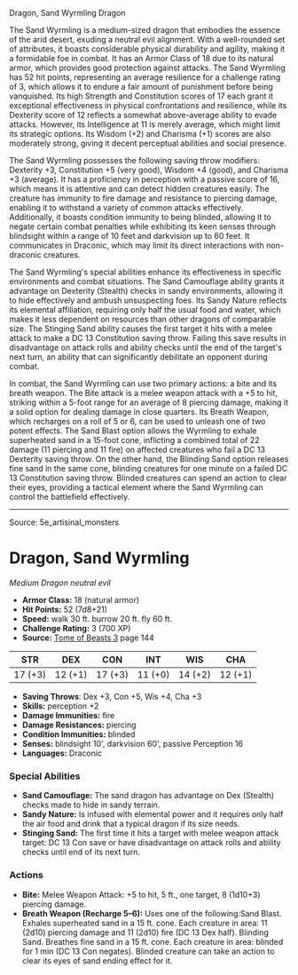 <MonsterName/>Dragon, Sand Wyrmling</MonsterName>
<CreatureType/>Dragon</CreatureType>

<summary>The Sand Wyrmling is a medium-sized dragon that embodies the essence of the arid desert, exuding a neutral evil alignment. With a well-rounded set of attributes, it boasts considerable physical durability and agility, making it a formidable foe in combat. It has an Armor Class of 18 due to its natural armor, which provides good protection against attacks. The Sand Wyrmling has 52 hit points, representing an average resilience for a challenge rating of 3, which allows it to endure a fair amount of punishment before being vanquished. Its high Strength and Constitution scores of 17 each grant it exceptional effectiveness in physical confrontations and resilience, while its Dexterity score of 12 reflects a somewhat above-average ability to evade attacks. However, its Intelligence at 11 is merely average, which might limit its strategic options. Its Wisdom (+2) and Charisma (+1) scores are also moderately strong, giving it decent perceptual abilities and social presence. </summary>

<detail>

The Sand Wyrmling possesses the following saving throw modifiers: Dexterity +3, Constitution +5 (very good), Wisdom +4 (good), and Charisma +3 (average). It has a proficiency in perception with a passive score of 16, which means it is attentive and can detect hidden creatures easily. The creature has immunity to fire damage and resistance to piercing damage, enabling it to withstand a variety of common attacks effectively. Additionally, it boasts condition immunity to being blinded, allowing it to negate certain combat penalties while exhibiting its keen senses through blindsight within a range of 10 feet and darkvision up to 60 feet. It communicates in Draconic, which may limit its direct interactions with non-draconic creatures.

The Sand Wyrmling's special abilities enhance its effectiveness in specific environments and combat situations. The Sand Camouflage ability grants it advantage on Dexterity (Stealth) checks in sandy environments, allowing it to hide effectively and ambush unsuspecting foes. Its Sandy Nature reflects its elemental affiliation, requiring only half the usual food and water, which makes it less dependent on resources than other dragons of comparable size. The Stinging Sand ability causes the first target it hits with a melee attack to make a DC 13 Constitution saving throw. Failing this save results in disadvantage on attack rolls and ability checks until the end of the target's next turn, an ability that can significantly debilitate an opponent during combat.

In combat, the Sand Wyrmling can use two primary actions: a bite and its breath weapon. The Bite attack is a melee weapon attack with a +5 to hit, striking within a 5-foot range for an average of 8 piercing damage, making it a solid option for dealing damage in close quarters. Its Breath Weapon, which recharges on a roll of 5 or 6, can be used to unleash one of two potent effects. The Sand Blast option allows the Wyrmling to exhale superheated sand in a 15-foot cone, inflicting a combined total of 22 damage (11 piercing and 11 fire) on affected creatures who fail a DC 13 Dexterity saving throw. On the other hand, the Blinding Sand option releases fine sand in the same cone, blinding creatures for one minute on a failed DC 13 Constitution saving throw. Blinded creatures can spend an action to clear their eyes, providing a tactical element where the Sand Wyrmling can control the battlefield effectively.</detail>



---

Source: 5e_artisinal_monsters

# Dragon, Sand Wyrmling

*Medium* *Dragon* *neutral evil*

- **Armor Class:** 18 (natural armor)
- **Hit Points:** 52 (7d8+21)
- **Speed:** walk 30 ft. burrow 20 ft. fly 60 ft.
- **Challenge Rating:** 3 (700 XP)
- **Source:** [Tome of Beasts 3](https://koboldpress.com/kpstore/product/tome-of-beasts-3-for-5th-edition/) page 144

| STR | DEX | CON | INT | WIS | CHA |
| --- | --- | --- | --- | --- | --- |
| 17 (+3) | 12 (+1) | 17 (+3) | 11 (+0) | 14 (+2) | 12 (+1) |

- **Saving Throws**: Dex +3, Con +5, Wis +4, Cha +3
- **Skills:** perception +2
- **Damage Immunities:** fire
- **Damage Resistances:** piercing
- **Condition Immunities:** blinded
- **Senses:** blindsight 10', darkvision 60', passive Perception 16
- **Languages:** Draconic

### Special Abilities

- **Sand Camouflage:** The sand dragon has advantage on Dex (Stealth) checks made to hide in sandy terrain. 
- **Sandy Nature:** Is infused with elemental power and it requires only half the air food and drink that a typical dragon if its size needs.
- **Stinging Sand:** The first time it hits a target with melee weapon attack target: DC 13 Con save or have disadvantage on attack rolls and ability checks until end of its next turn.

### Actions

- **Bite:** Melee Weapon Attack: +5 to hit, 5 ft., one target, 8 (1d10+3) piercing damage.
- **Breath Weapon (Recharge 5–6):** Uses one of the following:Sand Blast. Exhales superheated sand in a 15 ft. cone. Each creature in area: 11 (2d10) piercing damage and 11 (2d10) fire (DC 13 Dex half). Blinding Sand. Breathes fine sand in a 15 ft. cone. Each creature in area: blinded for 1 min (DC 13 Con negates). Blinded creature can take an action to clear its eyes of sand ending effect for it.




